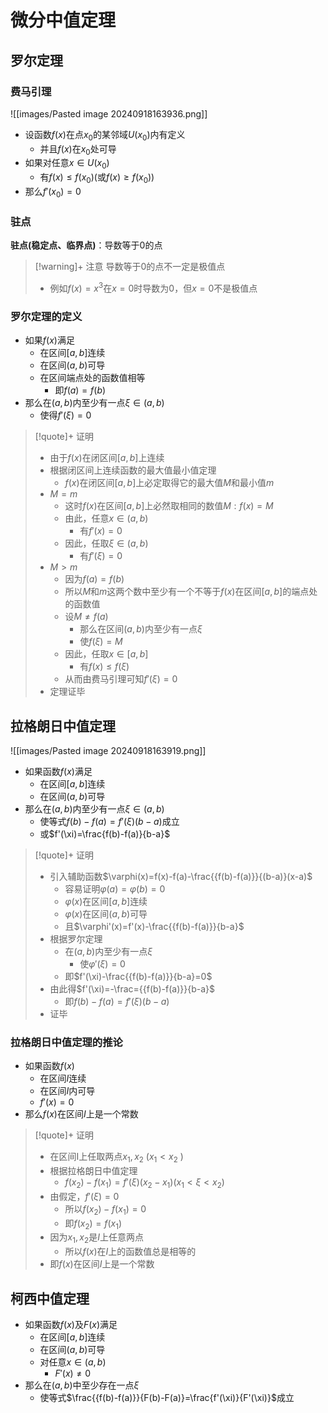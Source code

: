 # 微分中值定理

## 罗尔定理

### 费马引理
![[images/Pasted image 20240918163936.png]]
- 设函数$f(x)$在点$x_{0}$的某邻域$U(x_{0})$内有定义
	- 并且$f(x)$在$x_{0}$处可导
- 如果对任意$x\in U(x_{0})$
	- 有$f(x)\leq f(x_{0})$(或$f(x)\geq f(x_{0})$)
- 那么$f'(x_{0})=0$

### 驻点

**驻点(稳定点、临界点)**：导数等于0的点

>[!warning]+ 注意
> 导数等于0的点不一定是极值点
> - 例如$f(x)=x^{3}$在$x=0$时导数为$0$，但$x=0$不是极值点


### 罗尔定理的定义

- 如果$f(x)$满足
	- 在区间$[a,b]$连续
	- 在区间$(a,b)$可导
	- 在区间端点处的函数值相等
		- 即$f(a)=f(b)$
- 那么在$(a,b)$内至少有一点$\xi \in(a,b)$
	- 使得$f'(\xi)=0$

>[!quote]+ 证明
> - 由于$f(x)$在闭区间$[a,b]$上连续
> - 根据闭区间上连续函数的最大值最小值定理
> 	- $f(x)$在闭区间$[a,b]$上必定取得它的最大值$M$和最小值$m$
> - $M=m$
> 	- 这时$f(x)$在区间$[a,b]$上必然取相同的数值$M:f(x)=M$
> 	- 由此，任意$x\in(a,b)$
> 		- 有$f'(x)=0$
> 	- 因此，任取$\xi \in (a,b)$
> 		- 有$f'(\xi )=0$
> - $M>m$
> 	- 因为$f(a)=f(b)$
> 	- 所以$M$和$m$这两个数中至少有一个不等于$f(x)$在区间$[a,b]$的端点处的函数值
> 	- 设$M\neq f(a)$
> 		- 那么在区间$(a,b)$内至少有一点$\xi$
> 		- 使$f(\xi)=M$
> 	- 因此，任取$x\in[a,b]$
> 		- 有$f(x)\leq f(\xi)$
> 	- 从而由费马引理可知$f'(\xi)=0$
> - 定理证毕


## 拉格朗日中值定理

![[images/Pasted image 20240918163919.png]]

- 如果函数$f(x)$满足
	- 在区间$[a,b]$连续
	- 在区间$(a,b)$可导
- 那么在$(a,b)$内至少有一点$\xi \in(a,b)$
	- 使等式$f(b)-f(a)=f'(\xi)(b-a)$成立
	- 或$f'(\xi)=\frac{f(b)-f(a)}{b-a}$

>[!quote]+ 证明
> - 引入辅助函数$\varphi(x)=f(x)-f(a)-\frac{{f(b)-f(a)}}{(b-a)}(x-a)$
> 	- 容易证明$\varphi(a)=\varphi(b)=0$
> 	- $\varphi(x)$在区间$[a,b]$连续
> 	- $\varphi(x)$在区间$(a,b)$可导
> 	- 且$\varphi'(x)=f'(x)-\frac{{f(b)-f(a)}}{b-a}$
> - 根据罗尔定理
> 	- 在$(a,b)$内至少有一点$\xi$
> 		- 使$\varphi'(\xi)=0$
> 	- 即$f'(\xi)-\frac{{f(b)-f(a)}}{b-a}=0$
> - 由此得$f'(\xi)=-\frac={{f(b)-f(a)}}{b-a}$
> 	- 即$f(b)-f(a)=f'(\xi)(b-a)$
> - 证毕

### 拉格朗日中值定理的推论

- 如果函数$f(x)$
	- 在区间$I$连续
	- 在区间$I$内可导
	- $f'(x)=0$
- 那么$f(x)$在区间$I$上是一个常数

>[!quote]+ 证明
> - 在区间I上任取两点$x_{1},x_{2}$ ($x_{1}<x_{2}$ )
> - 根据拉格朗日中值定理
> 	- $f(x_{2})-f(x_{1}) =f'(\xi)(x_{2}-x_{1})$($x_{1}<\xi<x_{2}$)
> - 由假定，$f'(\xi)=0$
> 	- 所以$f(x_{2})-f(x_{1})=0$
> 	- 即$f(x_{2})= f(x_{1})$
> - 因为$x_{1},x_{2}$是$I$上任意两点
> 	- 所以$f(x)$在$I$上的函数值总是相等的
> - 即$f(x)$在区间$I$上是一个常数

## 柯西中值定理

- 如果函数$f(x)$及$F(x)$满足
	- 在区间$[a,b]$连续
	- 在区间$(a,b)$可导
	- 对任意$x\in(a,b)$
		- $F'(x)\neq 0$
- 那么在$(a,b)$中至少存在一点$\xi$
	- 使等式$\frac{{f(b)-f(a)}}{F(b)-F(a)}=\frac{f'(\xi)}{F'(\xi)}$成立
